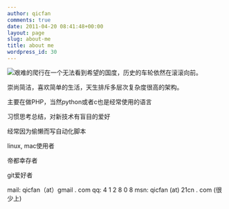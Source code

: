 ```yaml
---
author: qicfan
comments: true
date: 2011-04-20 08:41:48+00:00
layout: page
slug: about-me
title: about me
wordpress_id: 30
---
```


[![](http://zeroq.me/wp-content/uploads/2011/04/IMG_2620.jpg)](http://zeroq.me/about-me/img_2620)艰难的爬行在一个无法看到希望的国度，历史的车轮依然在滚滚向前。

崇尚简洁，喜欢简单的生活，天生排斥多层次复杂度很高的架构。

主要在做PHP，当然python或者c也是经常使用的语言

习惯思考总结，对新技术有盲目的爱好

经常因为偷懒而写自动化脚本

linux, mac使用者

帝都幸存者

git爱好者



mail: qicfan（at）gmail . com
qq: 4 1 2 8 0 8
msn: qicfan (at) 21cn . com (很少上)
